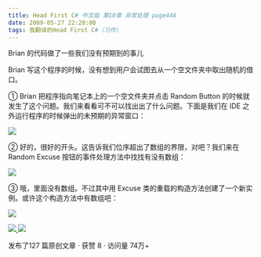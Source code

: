 ```yaml
---
title: Head First C# 中文版 第10章 异常处理 page446
date: 2009-05-27 22:28:00
tags: 我翻译的Head First C#（习作）
---
```

Brian  的代码做了一些我们没有预期到的事儿

  

Brian  写这个程序的时候，没有想到用户会试图去从一个空文件夹中取出随机的借口。

  

①  Brian  把程序指向笔记本上的一个空文件夹并点击  Random Button
的时候就发生了这个问题。我们来看看可不可以找出出了什么问题。下面是我们在  IDE  之外运行程序的时候弹出的未预期的异常窗口：

  

![](http://student.csdn.net/attachment/200905/27/39098_1243434849ppfo.jpg)

  

②  好的，很好的开头。这告诉我们位序超出了数组的界限，对吧？我们来在  Random Excuse  按钮的事件处理方法中找找有没有数组：

  

![](http://student.csdn.net/attachment/200905/27/39098_1243434849544x.jpg)

③  哦，里面没有数组。不过其中用  Excuse  类的重载的构造方法创建了一个新实例。或许这个构造方法中有数组吧：

  

![](http://student.csdn.net/attachment/200905/27/39098_124343485066xX.jpg)



[ ![](https://profile.csdnimg.cn/5/2/5/3_cuipengfei1)
![](https://g.csdnimg.cn/static/user-reg-year/1x/11.png)
](https://blog.csdn.net/cuipengfei1)



发布了127 篇原创文章  ·  获赞 8  ·  访问量 74万+

